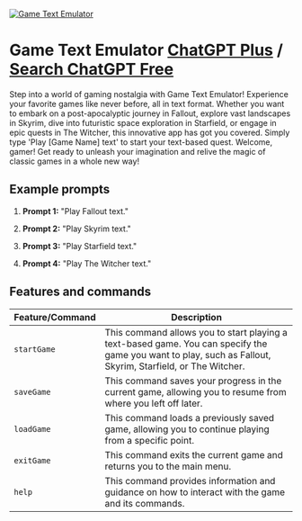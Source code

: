 
[![Game Text Emulator](https://files.oaiusercontent.com/file-a2GzEeSlUXLl4lUBNuWyiaqL?se=2123-10-16T04%3A05%3A33Z&sp=r&sv=2021-08-06&sr=b&rscc=max-age%3D31536000%2C%20immutable&rscd=attachment%3B%20filename%3D3676a6dc-9104-4d7e-999f-ee016f2965f2.png&sig=vndyAiBqA9dpcQGhLhrQQ5k2h7fOpnVqsOayTVBUF4A%3D)](https://chat.openai.com/g/g-zkUBhhge8-game-text-emulator)

# Game Text Emulator [ChatGPT Plus](https://chat.openai.com/g/g-zkUBhhge8-game-text-emulator) / [Search ChatGPT Free](https://gptcall.net/index.html#/?search=Game%20Text%20Emulator)

Step into a world of gaming nostalgia with Game Text Emulator! Experience your favorite games like never before, all in text format. Whether you want to embark on a post-apocalyptic journey in Fallout, explore vast landscapes in Skyrim, dive into futuristic space exploration in Starfield, or engage in epic quests in The Witcher, this innovative app has got you covered. Simply type 'Play [Game Name] text' to start your text-based quest. Welcome, gamer! Get ready to unleash your imagination and relive the magic of classic games in a whole new way!

## Example prompts

1. **Prompt 1:** "Play Fallout text."

2. **Prompt 2:** "Play Skyrim text."

3. **Prompt 3:** "Play Starfield text."

4. **Prompt 4:** "Play The Witcher text."


## Features and commands

| Feature/Command | Description |
| --- | --- |
| `startGame` | This command allows you to start playing a text-based game. You can specify the game you want to play, such as Fallout, Skyrim, Starfield, or The Witcher. |
| `saveGame` | This command saves your progress in the current game, allowing you to resume from where you left off later. |
| `loadGame` | This command loads a previously saved game, allowing you to continue playing from a specific point. |
| `exitGame` | This command exits the current game and returns you to the main menu. |
| `help` | This command provides information and guidance on how to interact with the game and its commands. |


